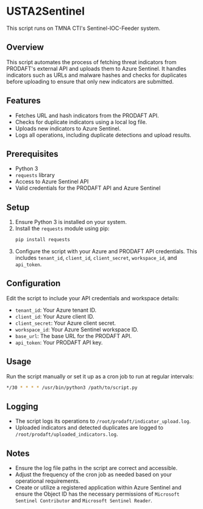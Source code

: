 # USTA2Sentinel
This script runs on TMNA CTI's Sentinel-IOC-Feeder system.

## Overview
This script automates the process of fetching threat indicators from PRODAFT's external API and uploads them to Azure Sentinel. It handles indicators such as URLs and malware hashes and checks for duplicates before uploading to ensure that only new indicators are submitted.

## Features
- Fetches URL and hash indicators from the PRODAFT API.
- Checks for duplicate indicators using a local log file.
- Uploads new indicators to Azure Sentinel.
- Logs all operations, including duplicate detections and upload results.

## Prerequisites
- Python 3
- `requests` library
- Access to Azure Sentinel API
- Valid credentials for the PRODAFT API and Azure Sentinel

## Setup
1. Ensure Python 3 is installed on your system.
2. Install the `requests` module using pip:
   ```bash
   pip install requests
   ```
3. Configure the script with your Azure and PRODAFT API credentials. This includes `tenant_id`, `client_id`, `client_secret`, `workspace_id`, and `api_token`.

## Configuration
Edit the script to include your API credentials and workspace details:
- `tenant_id`: Your Azure tenant ID.
- `client_id`: Your Azure client ID.
- `client_secret`: Your Azure client secret.
- `workspace_id`: Your Azure Sentinel workspace ID.
- `base_url`: The base URL for the PRODAFT API.
- `api_token`: Your PRODAFT API key.

## Usage
Run the script manually or set it up as a cron job to run at regular intervals:
```bash
*/30 * * * * /usr/bin/python3 /path/to/script.py
```

## Logging
- The script logs its operations to `/root/prodaft/indicator_upload.log`.
- Uploaded indicators and detected duplicates are logged to `/root/prodaft/uploaded_indicators.log`.

## Notes
- Ensure the log file paths in the script are correct and accessible.
- Adjust the frequency of the cron job as needed based on your operational requirements.
- Create or utilize a registered application within Azure Sentinel and ensure the Object ID has the necessary permissions of `Microsoft Sentinel Contributor` and `Microsoft Sentinel Reader`.
